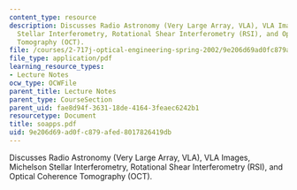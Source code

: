 ```yaml
---
content_type: resource
description: Discusses Radio Astronomy (Very Large Array, VLA), VLA Images, Michelson
  Stellar Interferometry, Rotational Shear Interferometry (RSI), and Optical Coherence
  Tomography (OCT).
file: /courses/2-717j-optical-engineering-spring-2002/9e206d69ad0fc879afed8017826419db_soapps.pdf
file_type: application/pdf
learning_resource_types:
- Lecture Notes
ocw_type: OCWFile
parent_title: Lecture Notes
parent_type: CourseSection
parent_uid: fae8d94f-3631-18de-4164-3feaec6242b1
resourcetype: Document
title: soapps.pdf
uid: 9e206d69-ad0f-c879-afed-8017826419db
---
```

Discusses Radio Astronomy (Very Large Array, VLA), VLA Images, Michelson Stellar Interferometry, Rotational Shear Interferometry (RSI), and Optical Coherence Tomography (OCT).

